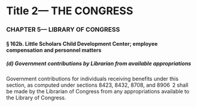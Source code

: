 
# Title 2— THE CONGRESS
### CHAPTER 5— LIBRARY OF CONGRESS
#### § 162b. Little Scholars Child Development Center; employee compensation and personnel matters
##### (d) Government contributions by Librarian from available appropriations

Government contributions for individuals receiving benefits under this section, as computed under sections 8423, 8432, 8708, and 8906  2 shall be made by the Librarian of Congress from any appropriations available to the Library of Congress.
